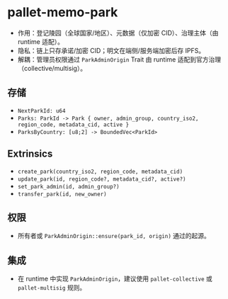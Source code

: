 # pallet-memo-park

- 作用：登记陵园（全球国家/地区）、元数据（仅加密 CID）、治理主体（由 runtime 适配）。
- 隐私：链上只存承诺/加密 CID；明文在端侧/服务端加密后存 IPFS。
- 解耦：管理员权限通过 `ParkAdminOrigin` Trait 由 runtime 适配到官方治理（collective/multisig）。

## 存储
- `NextParkId: u64`
- `Parks: ParkId -> Park { owner, admin_group, country_iso2, region_code, metadata_cid, active }`
- `ParksByCountry: [u8;2] -> BoundedVec<ParkId>`

## Extrinsics
- `create_park(country_iso2, region_code, metadata_cid)`
- `update_park(id, region_code?, metadata_cid?, active?)`
- `set_park_admin(id, admin_group?)`
- `transfer_park(id, new_owner)`

## 权限
- 所有者或 `ParkAdminOrigin::ensure(park_id, origin)` 通过的起源。

## 集成
- 在 runtime 中实现 `ParkAdminOrigin`，建议使用 `pallet-collective` 或 `pallet-multisig` 规则。
